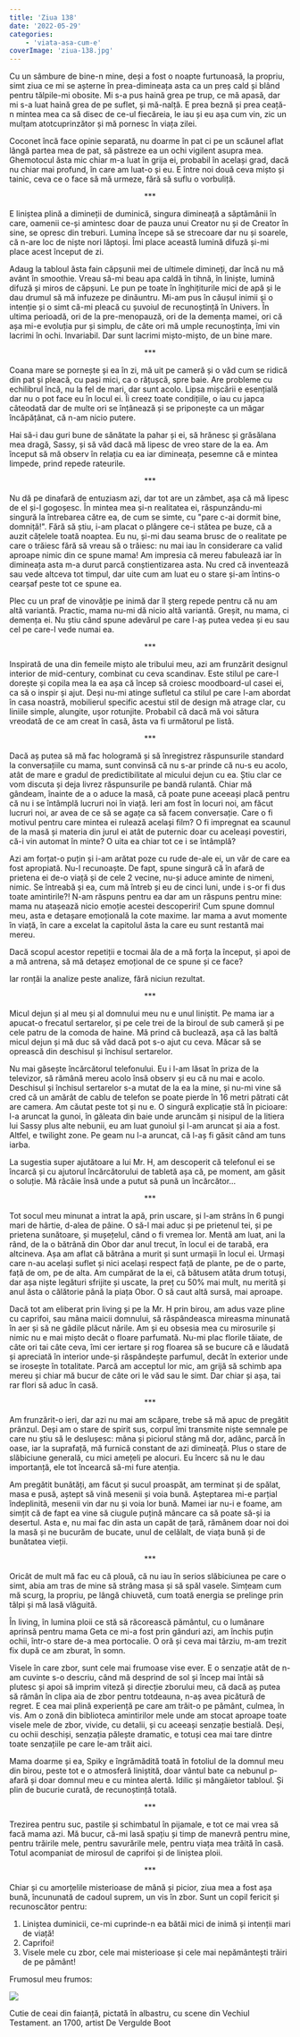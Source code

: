 ```yaml
---
title: 'Ziua 138'
date: '2022-05-29'
categories:
    - 'viata-asa-cum-e'
coverImage: 'ziua-138.jpg'
---
```


Cu un sâmbure de bine-n mine, deși a fost o noapte furtunoasă, la propriu, simt ziua ce mi se așterne în prea-dimineața asta ca un preș cald și blând pentru tălpile-mi obosite. Mi s-a pus haină grea pe trup, ce mă apasă, dar mi s-a luat haină grea de pe suflet, și mă-nalță. E prea beznă și prea ceață-n mintea mea ca să disec de ce-ul fiecăreia, le iau și eu așa cum vin, zic un mulțam atotcuprinzător și mă pornesc în viața zilei.

Coconet încă face opinie separată, nu doarme în pat ci pe un scăunel aflat lângă partea mea de pat, să păstreze ea un ochi vigilent asupra mea. Ghemotocul ăsta mic chiar m-a luat în grija ei, probabil în același grad, dacă nu chiar mai profund, în care am luat-o și eu. E între noi două ceva mișto și tainic, ceva ce o face să mă urmeze, fără să suflu o vorbuliță.

<p style="text-align: center;">***</p>

E liniștea plină a dimineții de duminică, singura dimineață a săptămânii în care, oamenii ce-și amintesc doar de pauza unui Creator nu și de Creator în sine, se opresc din treburi. Lumina începe să se strecoare dar nu și soarele, că n-are loc de niște nori lăptoși. Îmi place această lumină difuză și-mi place acest început de zi.

Adaug la tabloul ăsta fain căpșunii mei de ultimele dimineți, dar încă nu mă avânt în smoothie. Vreau să-mi beau apa caldă în tihnă, în liniște, lumină difuză și miros de căpșuni. Le pun pe toate în înghițiturile mici de apă și le dau drumul să mă infuzeze pe dinăuntru. Mi-am pus în căușul inimii și o intenție și o simt că-mi pleacă cu șuvoiul de recunoștință în Univers. În ultima perioadă, ori de la pre-menopauză, ori de la demența mamei, ori că așa mi-e evoluția pur și simplu, de câte ori mă umple recunoștința, îmi vin lacrimi în ochi. Invariabil. Dar sunt lacrimi mișto-mișto, de un bine mare.

<p style="text-align: center;">***</p>

Coana mare se pornește și ea în zi, mă uit pe cameră și o văd cum se ridică din pat și pleacă, cu pași mici, ca o rățușcă, spre baie. Are probleme cu echilibrul încă, nu la fel de mari, dar sunt acolo. Lipsa mișcării e esențială dar nu o pot face eu în locul ei. Îi creez toate condițiile, o iau cu japca câteodată dar de multe ori se înțânează și se priponește ca un măgar încăpățânat, că n-am nicio putere.

Hai să-i dau guri bune de sănătate la pahar și ei, să hrănesc și grăsălana mea dragă, Sassy, și să văd dacă mă lipesc de vreo stare de la ea. Am început să mă observ în relația cu ea iar dimineața, pesemne că e mintea limpede, prind repede rateurile.

<p style="text-align: center;">***</p>

Nu dă pe dinafară de entuziasm azi, dar tot are un zâmbet, așa că mă lipesc de el și-l gogoșesc. În mintea mea și-n realitatea ei, răspunzându-mi singură la întrebarea către ea, de cum se simte, cu "pare c-ai dormit bine, domniță!". Fără să știu, i-am placat o plângere ce-i stătea pe buze, că a auzit cățelele toată noaptea. Eu nu, și-mi dau seama brusc de o realitate pe care o trăiesc fără să vreau să o trăiesc: nu mai iau în considerare ca valid aproape nimic din ce spune mama! Am impresia că mereu fabulează iar în dimineața asta m-a durut parcă conștientizarea asta. Nu cred că inventează sau vede altceva tot timpul, dar uite cum am luat eu o stare și-am întins-o cearșaf peste tot ce spune ea.

Plec cu un praf de vinovăție pe inimă dar îl șterg repede pentru că nu am altă variantă. Practic, mama nu-mi dă nicio altă variantă. Greșit, nu mama, ci demența ei. Nu știu când spune adevărul pe care l-aș putea vedea și eu sau cel pe care-l vede numai ea.

<p style="text-align: center;">***</p>

Inspirată de una din femeile mișto ale tribului meu, azi am frunzărit designul interior de mid-century, combinat cu ceva scandinav. Este stilul pe care-l dorește și copila mea la ea așa că încep să croiesc moodboard-ul casei ei, ca să o inspir și ajut. Deși nu-mi atinge sufletul ca stilul pe care l-am abordat în casa noastră, mobilierul specific acestui stil de design mă atrage clar, cu liniile simple, alungite, ușor rotunjite. Probabil că dacă mă voi sătura vreodată de ce am creat în casă, ăsta va fi următorul pe listă.

<p style="text-align: center;">***</p>

Dacă aș putea să mă fac hologramă și să înregistrez răspunsurile standard la conversațiile cu mama, sunt convinsă că nu s-ar prinde că nu-s eu acolo, atât de mare e gradul de predictibilitate al micului dejun cu ea. Știu clar ce vom discuta și deja livrez răspunsurile pe bandă rulantă. Chiar mă gândeam, înainte de a o aduce la masă, că poate pune aceeași placă pentru că nu i se întâmplă lucruri noi în viață. Ieri am fost în locuri noi, am făcut lucruri noi, ar avea de ce să se agațe ca să facem conversație. Care o fi motivul pentru care mintea ei rulează același film? O fi impregnat ea scaunul de la masă și materia din jurul ei atât de puternic doar cu aceleași povestiri, că-i vin automat în minte? O uita ea chiar tot ce i se întâmplă?

Azi am forțat-o puțin și i-am arătat poze cu rude de-ale ei, un văr de care ea fost apropiată. Nu-l recunoaște. De fapt, spune singură că în afară de prietena ei de-o viață și de cele 2 vecine, nu-și aduce aminte de nimeni, nimic. Se întreabă și ea, cum mă întreb și eu de cinci luni, unde i s-or fi dus toate amintirile?! N-am răspuns pentru ea dar am un răspuns pentru mine: mama nu atașează nicio emoție acestei descoperiri! Cum spune domnul meu, asta e detașare emoțională la cote maxime. Iar mama a avut momente în viață, în care a excelat la capitolul ăsta la care eu sunt restantă mai mereu.

Dacă scopul acestor repetiții e tocmai ăla de a mă forța la început, și apoi de a mă antrena, să mă detașez emoțional de ce spune și ce face?

Iar ronțăi la analize peste analize, fără niciun rezultat.

<p style="text-align: center;">***</p>

Micul dejun și al meu și al domnului meu nu e unul liniștit. Pe mama iar a apucat-o frecatul sertarelor, și pe cele trei de la biroul de sub cameră și pe cele patru de la comoda de haine. Mă prind că buclează, așa că las baltă micul dejun și mă duc să văd dacă pot s-o ajut cu ceva. Măcar să se oprească din deschisul și închisul sertarelor.

Nu mai găsește încărcătorul telefonului. Eu i l-am lăsat în priza de la televizor, să rămână mereu acolo însă observ și eu că nu mai e acolo. Deschisul și închisul sertarelor s-a mutat de la ea la mine, și nu-mi vine să cred că un amărât de cablu de telefon se poate pierde în 16 metri pătrati cât are camera. Am căutat peste tot și nu e. O singură explicație stă în picioare: l-a aruncat la gunoi, în găleata din baie unde aruncăm și nisipul de la litiera lui Sassy plus alte nebunii, eu am luat gunoiul și l-am aruncat și aia a fost. Altfel, e twilight zone. Pe geam nu l-a aruncat, că l-aș fi găsit când am tuns iarba.

La sugestia super ajutătoare a lui Mr. H, am descoperit că telefonul ei se încarcă și cu ajutorul încărcătorului de tabletă așa că, pe moment, am găsit o soluție. Mă râcâie însă unde a putut să pună un încărcător…

<p style="text-align: center;">***</p>

Tot socul meu minunat a intrat la apă, prin uscare, și l-am strâns în 6 pungi mari de hârtie, d-alea de pâine. O să-l mai aduc și pe prietenul tei, și pe prietena sunătoare, și mușețelul, când o fi vremea lor. Mentă am luat, ani la rând, de la o bătrână din Obor dar anul trecut, în locul ei de tarabă, era altcineva. Așa am aflat că bătrâna a murit și sunt urmașii în locul ei. Urmași care n-au același suflet și nici același respect față de plante, pe de o parte, față de om, pe de alta. Am cumpărat de la ei, că bătusem atâta drum totuși, dar așa niște legături sfrijite și uscate, la preț cu 50% mai mult, nu merită și anul ăsta o călătorie până la piața Obor. O să caut altă sursă, mai aproape.

Dacă tot am eliberat prin living și pe la Mr. H prin birou, am adus vaze pline cu caprifoi, sau mâna maicii domnului, să răspândeasca mireasma minunată în aer și să ne gâdile plăcut nările. Am și eu obsesia mea cu mirosurile și nimic nu e mai mișto decât o floare parfumată. Nu-mi plac florile tăiate, de câte ori tai câte ceva, îmi cer iertare și rog floarea să se bucure că e lăudată și apreciată în interior unde-și răspândește parfumul, decât în exterior unde se irosește în totalitate. Parcă am acceptul lor mic, am grijă să schimb apa mereu și chiar mă bucur de câte ori le văd sau le simt. Dar chiar și așa, tai rar flori să aduc în casă.

<p style="text-align: center;">***</p>

Am frunzărit-o ieri, dar azi nu mai am scăpare, trebe să mă apuc de pregătit prânzul. Deși am o stare de spirit sus, corpul îmi transmite niște semnale pe care nu știu să le deslușesc: mâna și piciorul stâng mă dor, adânc, parcă în oase, iar la suprafață, mă furnică constant de azi dimineață. Plus o stare de slăbiciune generală, cu mici amețeli pe alocuri. Eu încerc să nu le dau importanță, ele tot încearcă să-mi fure atenția.

Am pregătit bunătăți, am făcut și sucul proaspăt, am terminat și de spălat, masa e pusă, aștept să vină mesenii și voia bună. Așteptarea mi-e parțial îndeplinită, mesenii vin dar nu și voia lor bună. Mamei iar nu-i e foame, am simțit că de fapt ea vine să ciugule puțină mâncare ca să poate să-și ia desertul. Asta e, nu mai fac din asta un capăt de țară, rămânem doar noi doi la masă și ne bucurăm de bucate, unul de celălalt, de viața bună și de bunătatea vieții.

<p style="text-align: center;">***</p>

Oricât de mult mă fac eu că plouă, că nu iau în serios slăbiciunea pe care o simt, abia am tras de mine să strâng masa și să spăl vasele. Simțeam cum mă scurg, la propriu, pe lângă chiuvetă, cum toată energia se prelinge prin tălpi și mă lasă vlăguită.

În living, în lumina ploii ce stă să răcorească pământul, cu o lumânare aprinsă pentru mama Geta ce mi-a fost prin gânduri azi, am închis puțin ochii, într-o stare de-a mea portocalie. O oră și ceva mai târziu, m-am trezit fix după ce am zburat, în somn.

Visele în care zbor, sunt cele mai frumoase vise ever. E o senzație atât de n-am cuvinte s-o descriu, când mă desprind de sol și încep mai întâi să plutesc și apoi să imprim viteză și direcție zborului meu, că dacă aș putea să rămân în clipa aia de zbor pentru totdeauna, n-aș avea picătură de regret. E cea mai plină experiență pe care am trăit-o pe pământ, culmea, în vis. Am o zonă din biblioteca amintirilor mele unde am stocat aproape toate visele mele de zbor, vivide, cu detalii, și cu aceeași senzație bestială. Deși, cu ochii deschiși, senzația pălește dramatic, e totuși cea mai tare dintre toate senzațiile pe care le-am trăit aici.

Mama doarme și ea, Spiky e îngrămădită toată în fotoliul de la domnul meu din birou, peste tot e o atmosferă liniștită, doar vântul bate ca nebunul p-afară și doar domnul meu e cu mintea alertă. Idilic și mângâietor tabloul. Și plin de bucurie curată, de recunoștință totală.

<p style="text-align: center;">***</p>

Trezirea pentru suc, pastile și schimbatul în pijamale, e tot ce mai vrea să facă mama azi. Mă bucur, că-mi lasă spațiu și timp de manevră pentru mine, pentru trăirile mele, pentru savurările mele, pentru viața mea trăită în casă. Totul acompaniat de mirosul de caprifoi și de liniștea ploii.

<p style="text-align: center;">***</p>

Chiar și cu amorțelile misterioase de mână și picior, ziua mea a fost așa bună, încununată de cadoul suprem, un vis în zbor. Sunt un copil fericit și recunoscător pentru:

1. Liniștea duminicii, ce-mi cuprinde-n ea bătăi mici de inimă și intenții mari de viață!
2. Caprifoi!
3. Visele mele cu zbor, cele mai misterioase și cele mai nepământești trăiri de pe pământ!

Frumosul meu frumos:

![](images/blue.jpeg)

Cutie de ceai din faianță, pictată în albastru, cu scene din Vechiul Testament. an 1700, artist De Vergulde Boot
